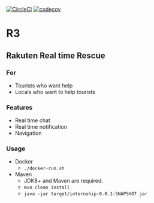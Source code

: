 [![CircleCI](https://circleci.com/gh/T45K/R3.svg?style=svg)](https://circleci.com/gh/T45K/R3)
[![codecov](https://codecov.io/gh/T45K/R3/branch/master/graph/badge.svg)](https://codecov.io/gh/T45K/R3)

# R3
## Rakuten Real time Rescue

### For
- Tourists who want help
- Locals who want to help tourists

### Features
- Real time chat
- Real time notification
- Navigation

### Usage
- Docker
    - `./docker-run.sh`
- Maven
    - JDK8+ and Maven are required.
    - `mvn clean install`
    - `java -jar target/internship-0.0.1-SNAPSHOT.jar`

<!-- # skeleton
set file path of JSON file that contains your service account key to the environment variable GOOGLE_APPLICATION_CREDENTIALS.
(see https://cloud.google.com/docs/authentication/getting-started)
-->
